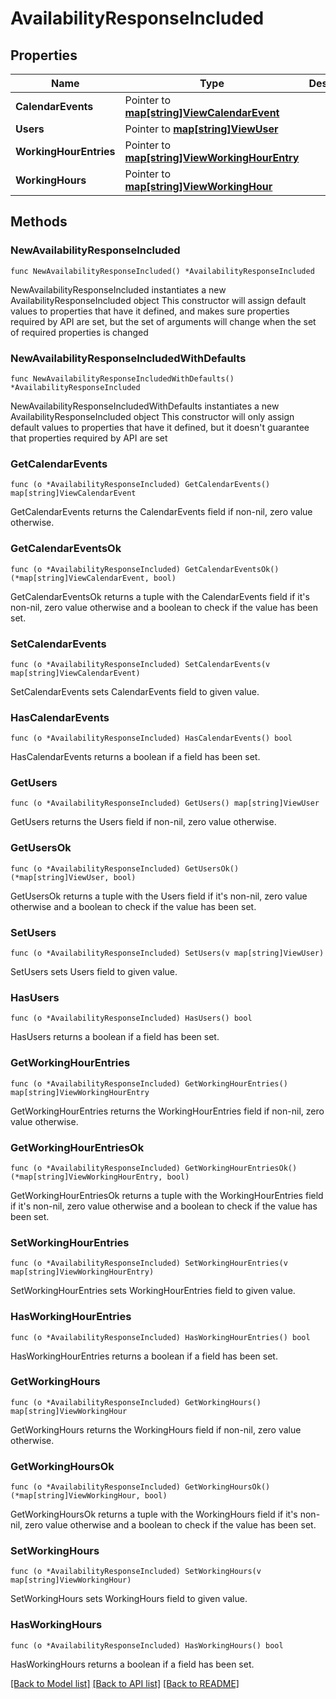 # AvailabilityResponseIncluded

## Properties

Name | Type | Description | Notes
------------ | ------------- | ------------- | -------------
**CalendarEvents** | Pointer to [**map[string]ViewCalendarEvent**](view.CalendarEvent.md) |  | [optional] 
**Users** | Pointer to [**map[string]ViewUser**](view.User.md) |  | [optional] 
**WorkingHourEntries** | Pointer to [**map[string]ViewWorkingHourEntry**](view.WorkingHourEntry.md) |  | [optional] 
**WorkingHours** | Pointer to [**map[string]ViewWorkingHour**](view.WorkingHour.md) |  | [optional] 

## Methods

### NewAvailabilityResponseIncluded

`func NewAvailabilityResponseIncluded() *AvailabilityResponseIncluded`

NewAvailabilityResponseIncluded instantiates a new AvailabilityResponseIncluded object
This constructor will assign default values to properties that have it defined,
and makes sure properties required by API are set, but the set of arguments
will change when the set of required properties is changed

### NewAvailabilityResponseIncludedWithDefaults

`func NewAvailabilityResponseIncludedWithDefaults() *AvailabilityResponseIncluded`

NewAvailabilityResponseIncludedWithDefaults instantiates a new AvailabilityResponseIncluded object
This constructor will only assign default values to properties that have it defined,
but it doesn't guarantee that properties required by API are set

### GetCalendarEvents

`func (o *AvailabilityResponseIncluded) GetCalendarEvents() map[string]ViewCalendarEvent`

GetCalendarEvents returns the CalendarEvents field if non-nil, zero value otherwise.

### GetCalendarEventsOk

`func (o *AvailabilityResponseIncluded) GetCalendarEventsOk() (*map[string]ViewCalendarEvent, bool)`

GetCalendarEventsOk returns a tuple with the CalendarEvents field if it's non-nil, zero value otherwise
and a boolean to check if the value has been set.

### SetCalendarEvents

`func (o *AvailabilityResponseIncluded) SetCalendarEvents(v map[string]ViewCalendarEvent)`

SetCalendarEvents sets CalendarEvents field to given value.

### HasCalendarEvents

`func (o *AvailabilityResponseIncluded) HasCalendarEvents() bool`

HasCalendarEvents returns a boolean if a field has been set.

### GetUsers

`func (o *AvailabilityResponseIncluded) GetUsers() map[string]ViewUser`

GetUsers returns the Users field if non-nil, zero value otherwise.

### GetUsersOk

`func (o *AvailabilityResponseIncluded) GetUsersOk() (*map[string]ViewUser, bool)`

GetUsersOk returns a tuple with the Users field if it's non-nil, zero value otherwise
and a boolean to check if the value has been set.

### SetUsers

`func (o *AvailabilityResponseIncluded) SetUsers(v map[string]ViewUser)`

SetUsers sets Users field to given value.

### HasUsers

`func (o *AvailabilityResponseIncluded) HasUsers() bool`

HasUsers returns a boolean if a field has been set.

### GetWorkingHourEntries

`func (o *AvailabilityResponseIncluded) GetWorkingHourEntries() map[string]ViewWorkingHourEntry`

GetWorkingHourEntries returns the WorkingHourEntries field if non-nil, zero value otherwise.

### GetWorkingHourEntriesOk

`func (o *AvailabilityResponseIncluded) GetWorkingHourEntriesOk() (*map[string]ViewWorkingHourEntry, bool)`

GetWorkingHourEntriesOk returns a tuple with the WorkingHourEntries field if it's non-nil, zero value otherwise
and a boolean to check if the value has been set.

### SetWorkingHourEntries

`func (o *AvailabilityResponseIncluded) SetWorkingHourEntries(v map[string]ViewWorkingHourEntry)`

SetWorkingHourEntries sets WorkingHourEntries field to given value.

### HasWorkingHourEntries

`func (o *AvailabilityResponseIncluded) HasWorkingHourEntries() bool`

HasWorkingHourEntries returns a boolean if a field has been set.

### GetWorkingHours

`func (o *AvailabilityResponseIncluded) GetWorkingHours() map[string]ViewWorkingHour`

GetWorkingHours returns the WorkingHours field if non-nil, zero value otherwise.

### GetWorkingHoursOk

`func (o *AvailabilityResponseIncluded) GetWorkingHoursOk() (*map[string]ViewWorkingHour, bool)`

GetWorkingHoursOk returns a tuple with the WorkingHours field if it's non-nil, zero value otherwise
and a boolean to check if the value has been set.

### SetWorkingHours

`func (o *AvailabilityResponseIncluded) SetWorkingHours(v map[string]ViewWorkingHour)`

SetWorkingHours sets WorkingHours field to given value.

### HasWorkingHours

`func (o *AvailabilityResponseIncluded) HasWorkingHours() bool`

HasWorkingHours returns a boolean if a field has been set.


[[Back to Model list]](../README.md#documentation-for-models) [[Back to API list]](../README.md#documentation-for-api-endpoints) [[Back to README]](../README.md)


